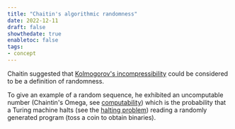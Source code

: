 ```yaml
---
title: "Chaitin's algorithmic randomness"
date: 2022-12-11
draft: false
showthedate: true
enabletoc: false
tags:
- concept
---
```


Chaitin suggested that [Kolmogorov's incompressibility](Kolmogorov's%20incompressibility.md) could be considered to be a definition of randomness.

To give an example of a random sequence, he exhibited an uncomputable number (Chaintin's Omega, see [computability](concept/computability.md)) which is  the probability that a Turing machine halts (see the [halting problem](concept/halting%20problem.md)) reading a randomly generated program (toss a coin to obtain binaries).
